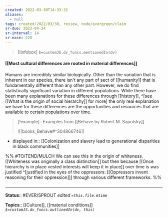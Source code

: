 ```yaml
---
created: 2022-03-30T14:33:32 
aliases:
  - null
tags: created/2022/03/30, review, node/evergreen/claim
sr-due: 2022-04-24
sr-interval: 14
sr-ease: 228
---
```

> [!infobox]
`$=customJS.dv_funcs.mentionedIn(dv)`

#### [[Most cultural differences are rooted in material differences]] 

Humans are incredibly similar biologically. Other than the variation that is inherent in our species, there isn't any part of sect of [[humanity]] that is fundamentally different than any other part. However, we do find statistically significant variation in different populations.
While there have been many explanations for these differences through [[history]], 
^[see [[What is the origin of social hierarchy]] for more]
the only real explanation we have for these differences are the opportunities and resources that are available to certain populations over time.

> [!example]- Examples from [[Behave by Robert M. Sapolsky]]
> 
> ![[books_Behave#^304866746]]

- displayed in:: [[Colonization and slavery lead to generational disparities in black communities]]

%% #TO/TEND/MULCH 
We can see this in the origin of whiteness.
[[Whiteness was originally a class distinction]]
but then because [[Once hierarchy is in place vested interests will keep it in place]]
over time is was justified
^[justified in the eyes of the oppressors: [[Oppressors invent reasoning for their oppression]]]
through various different frameworks.
%%

### <hr class="footnote"/>

**Status**:: #EVER/SPROUT
*edited `=this.file.mtime`*

**Topics**:: [[Culture]], [[material conditions]]
*`$=customJS.dv_funcs.outlinedIn(dv, this)`*
